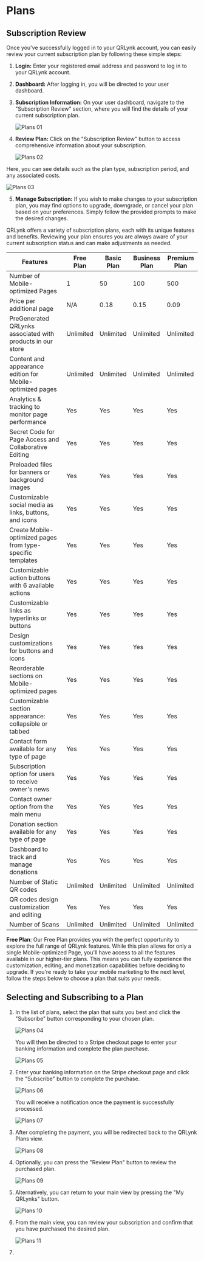 # Plans

## Subscription Review

Once you've successfully logged in to your QRLynk account, you can easily review your current subscription plan by following these simple steps:

1. **Login:** Enter your registered email address and password to log in to your QRLynk account.

2. **Dashboard:** After logging in, you will be directed to your user dashboard.

3. **Subscription Information:** On your user dashboard, navigate to the "Subscription Review" section, where you will find the details of your current subscription plan.
   
   ![Plans 01](https://github.com/ebanux/qrco-docs/assets/54523080/833d7a32-eae2-45e1-83be-9793833abace)

4. **Review Plan:** Click on the "Subscription Review" button to access comprehensive information about your subscription.
   
   ![Plans 02](https://github.com/ebanux/qrco-docs/assets/54523080/a36d48c0-71ea-4f63-978a-d7e7f9b58e72)

Here, you can see details such as the plan type, subscription period, and any associated costs.

![Plans 03](https://github.com/ebanux/qrco-docs/assets/54523080/e0c1ea9d-b31b-4d81-9ea9-e57dc6d61135)

5. **Manage Subscription:** If you wish to make changes to your subscription plan, you may find options to upgrade, downgrade, or cancel your plan based on your preferences. Simply follow the provided prompts to make the desired changes.



QRLynk offers a variety of subscription plans, each with its unique features and benefits. Reviewing your plan ensures you are always aware of your current subscription status and can make adjustments as needed.

| **Features**                                               | **Free Plan** | **Basic Plan** | **Business Plan** | **Premium Plan** |
| ---------------------------------------------------------- | ------------- | -------------- | ----------------- | ---------------- |
| Number of Mobile-optimized Pages                           | 1             | 50             | 100               | 500              |
| Price per additional page                                  | N/A           | 0.18           | 0.15              | 0.09             |
| PreGenerated QRLynks associated with products in our store | Unlimited     | Unlimited      | Unlimited         | Unlimited        |
| Content and appearance edition for Mobile-optimized pages  | Unlimited     | Unlimited      | Unlimited         | Unlimited        |
| Analytics & tracking to monitor page performance           | Yes           | Yes            | Yes               | Yes              |
| Secret Code for Page Access and Collaborative Editing      | Yes           | Yes            | Yes               | Yes              |
| Preloaded files for banners or background images           | Yes           | Yes            | Yes               | Yes              |
| Customizable social media as links, buttons, and icons     | Yes           | Yes            | Yes               | Yes              |
| Create Mobile-optimized pages from type-specific templates | Yes           | Yes            | Yes               | Yes              |
| Customizable action buttons with 6 available actions       | Yes           | Yes            | Yes               | Yes              |
| Customizable links as hyperlinks or buttons                | Yes           | Yes            | Yes               | Yes              |
| Design customizations for buttons and icons                | Yes           | Yes            | Yes               | Yes              |
| Reorderable sections on Mobile-optimized pages             | Yes           | Yes            | Yes               | Yes              |
| Customizable section appearance: collapsible or tabbed     | Yes           | Yes            | Yes               | Yes              |
| Contact form available for any type of page                | Yes           | Yes            | Yes               | Yes              |
| Subscription option for users to receive owner's news      | Yes           | Yes            | Yes               | Yes              |
| Contact owner option from the main menu                    | Yes           | Yes            | Yes               | Yes              |
| Donation section available for any type of page            | Yes           | Yes            | Yes               | Yes              |
| Dashboard to track and manage donations                    | Yes           | Yes            | Yes               | Yes              |
| Number of Static QR codes                                  | Unlimited     | Unlimited      | Unlimited         | Unlimited        |
| QR codes design customization and editing                  | Yes           | Yes            | Yes               | Yes              |
| Number of Scans                                            | Unlimited     | Unlimited      | Unlimited         | Unlimited        |

**Free Plan**: Our Free Plan provides you with the perfect opportunity to explore the full range of QRLynk features. While this plan allows for only a single Mobile-optimized Page, you'll have access to all the features available in our higher-tier plans. This means you can fully experience the customization, editing, and monetization capabilities before deciding to upgrade. If you're ready to take your mobile marketing to the next level, follow the steps below to choose a plan that suits your needs.

## Selecting and Subscribing to a Plan

1. In the list of plans, select the plan that suits you best and click the "Subscribe" button corresponding to your chosen plan. 
   
   
   
   ![Plans 04](https://github.com/ebanux/qrco-docs/assets/54523080/f4a520a9-ab61-4961-82bd-19f3f1691b34)
   
   
   
   You will then be directed to a Stripe checkout page to enter your banking information and complete the plan purchase. 
   
   
   
   ![Plans 05](https://github.com/ebanux/qrco-docs/assets/54523080/fc22f0a6-82d9-4ef2-93f7-131c08f39b2c)
   
   
2. Enter your banking information on the Stripe checkout page and click the "Subscribe" button to complete the purchase.
   
   ![Plans 06](https://github.com/ebanux/qrco-docs/assets/54523080/857ff1bf-751e-4c5e-8d0f-d8ffcc5ac1a9)
   
   
   
   You will receive a notification once the payment is successfully processed.
   
   
   
   ![Plans 07](https://github.com/ebanux/qrco-docs/assets/54523080/e148daa0-0132-4d23-9f75-b2a6cf135aab)
3. After completing the payment, you will be redirected back to the QRLynk Plans view.
   
   
   
   ![Plans 08](https://github.com/ebanux/qrco-docs/assets/54523080/30c9469b-8f85-4c96-b776-d8426f2be79e)
   
   
4. Optionally, you can press the "Review Plan" button to review the purchased plan.
   
   
   
   ![Plans 09](https://github.com/ebanux/qrco-docs/assets/54523080/f417ad49-5266-4b15-9f4d-40a853e13fa9)
   
   
5. Alternatively, you can return to your main view by pressing the "My QRLynks" button.
   
   
   
   ![Plans 10](https://github.com/ebanux/qrco-docs/assets/54523080/b38574c3-dd93-46e3-940e-d140c704425d)
   
   
6. From the main view, you can review your subscription and confirm that you have purchased the desired plan.
   
   
   
   ![Plans 11](https://github.com/ebanux/qrco-docs/assets/54523080/026afe25-d603-4925-b570-4281e6a8954a)
7. 
